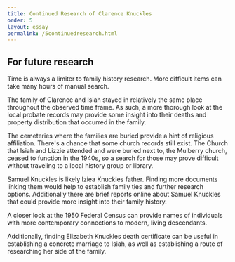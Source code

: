 ```yaml
---
title: Continued Research of Clarence Knuckles
order: 5
layout: essay
permalink: /5continuedresearch.html
---
```



## For future research

Time is always a limiter to family history research. More difficult items can take many hours of manual search.

The family of Clarence and Isiah stayed in relatively the same place throughout the observed time frame. As such, a more thorough look at the local probate records may provide some insight into their deaths and property distribution that occurred in the family.  

The cemeteries where the families are buried provide a hint of religious affiliation. There's a chance that some church records still exist. The Church that Isiah and Lizzie attended and were buried next to, the Mulberry church, ceased to function in the 1940s, so a search for those may prove difficult without traveling to a local history group or library.

Samuel Knuckles is likely Iziea Knuckles father. Finding more documents linking them would help to establish family ties and further research options. Additionally there are brief reports online about Samuel Knuckles that could provide more insight into their family history.

A closer look at the 1950 Federal Census can provide names of individuals with more contemporary connections to modern, living descendants. 

Additionally, finding Elizabeth Knuckles death certificate can be useful in establishing a concrete marriage to Isiah, as well as establishing a route of researching her side of the family.









